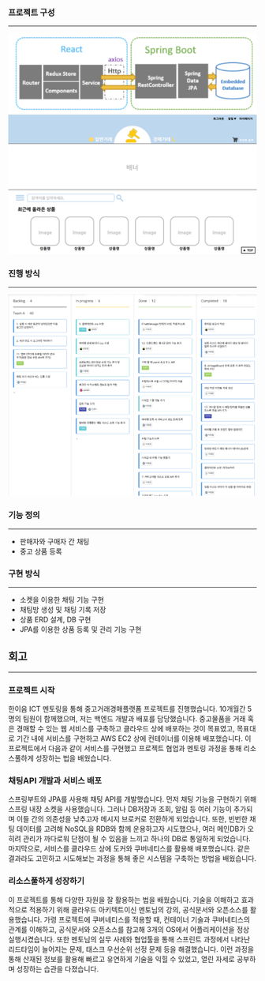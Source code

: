 ### 프로젝트 구성

---
![dataflow](./dataflow.png)
![home](./home.png)

### 진행 방식

---
![sprint_kanban](./sprint_kanban.png)


### 기능 정의

---

- 판매자와 구매자 간 채팅
- 중고 상품 등록

### 구현 방식

---

- 소켓을 이용한 채팅 기능 구현
- 채팅방 생성 및 채팅 기록 저장
- 상품 ERD 설계, DB 구현
- JPA를 이용한 상품 등록 및 관리 기능 구현


## 회고

---

### 프로젝트 시작
한이음 ICT 멘토링을 통해 중고거래경매플랫폼 프로젝트를 진행했습니다. 10개월간 5명의 팀원이 함께했으며, 저는 백엔드 개발과 배포를 담당했습니다. 중고물품을 거래 혹은 경매할 수 있는 웹 서비스를 구축하고 클라우드 상에 배포하는 것이 목표였고, 목표대로 기간 내에 서비스를 구현하고 AWS EC2 상에 컨테이너를 이용해 배포했습니다. 이 프로젝트에서 다음과 같이 서비스를 구현했고 프로젝트 협업과 멘토링 과정을 통해 리소스풀하게 성장하는 법을 배웠습니다.

### 채팅API 개발과 서비스 배포
스프링부트와 JPA를 사용해 채팅 API를 개발했습니다. 먼저 채팅 기능을 구현하기 위해 스프링 내장 소켓을 사용했습니다. 그러나 DB저장과 조회, 알림 등 여러 기능이 추가되며 이들 간의 의존성을 낮추고자 메시지 브로커로 전환하게 되었습니다. 또한, 빈번한 채팅 데이터를 고려해 NoSQL을 RDB와 함께 운용하고자 시도했으나, 여러 메인DB가 오히려 관리가 까다로워 단점이 될 수 있음을 느끼고 하나의 DB로 통일하게 되었습니다. 마지막으로, 서비스를 클라우드 상에 도커와 쿠버네티스를 활용해 배포했습니다. 같은 결과라도 고민하고 시도해보는 과정을 통해 좋은 시스템을 구축하는 방법을 배웠습니다.


### 리소스풀하게 성장하기
이 프로젝트를 통해 다양한 자원을 잘 활용하는 법을 배웠습니다. 기술을 이해하고 효과적으로 적용하기 위해 클라우드 아키텍트이신 멘토님의 강의, 공식문서와 오픈소스를 활용했습니다. 가령 프로젝트에 쿠버네티스를 적용할 때, 컨테이너 기술과 쿠버네티스의 관계를 이해하고, 공식문서와 오픈소스를 참고해 3개의 OS에서 어플리케이션을 정상 실행시켰습니다. 또한 멘토님의 실무 사례와 협업툴을 통해 스프린트 과정에서 나타난 리드타임이 늘어지는 문제, 태스크 우선순위 선정 문제 등을 해결했습니다. 이런 과정을 통해 산재된 정보를 활용해 빠르고 유연하게 기술을 익힐 수 있었고, 열린 자세로 공부하며 성장하는 습관을 다졌습니다.

